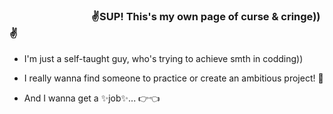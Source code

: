 ### &emsp;&emsp;&emsp;&emsp;&emsp;&emsp;&emsp;&emsp;:v:SUP! This's my own page of curse & cringe)):v:

<!--
**TrueLubimec/TrueLubimec** is a ✨ _special_ ✨ repository because its `README.md` (this file) appears on your GitHub profile.
-->

 - I'm just a self-taught guy, who's trying to achieve smth in codding)) 

 - I really wanna find someone to practice or create an ambitious project! :pray:

 - And I wanna get a ✨job✨... :point_right::point_left:
